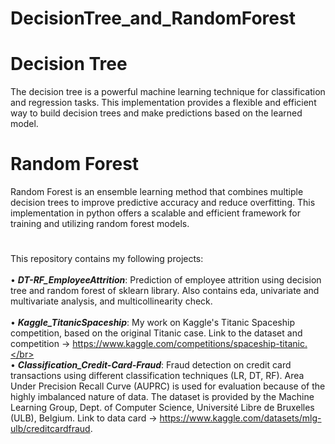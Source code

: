 # DecisionTree_and_RandomForest
# Decision Tree
The decision tree is a powerful machine learning technique for classification and regression tasks. This implementation provides a flexible and efficient way to build decision trees and make predictions based on the learned model. 

# Random Forest
Random Forest is an ensemble learning method that combines multiple decision trees to improve predictive accuracy and reduce overfitting. This implementation in python offers a scalable and efficient framework for training and utilizing random forest models.
#
This repository contains my following projects:</br></br>
• ***DT-RF_EmployeeAttrition***: Prediction of employee attrition using decision tree and random forest of sklearn library. Also contains eda, univariate and multivariate analysis, and multicollinearity check.</br></br>
• ***Kaggle_TitanicSpaceship***: My work on Kaggle's Titanic Spaceship competition, based on the original Titanic case. Link to the dataset and competition -> https://www.kaggle.com/competitions/spaceship-titanic.</br></br>
• ***Classification_Credit-Card-Fraud***: Fraud detection on credit card transactions using different classification techniques (LR, DT, RF). Area Under Precision Recall Curve (AUPRC) is used for evaluation because of the highly imbalanced nature of data. The dataset is provided by the Machine Learning Group, Dept. of Computer Science, Université Libre de Bruxelles (ULB), Belgium. Link to data card -> https://www.kaggle.com/datasets/mlg-ulb/creditcardfraud. </br></br>
